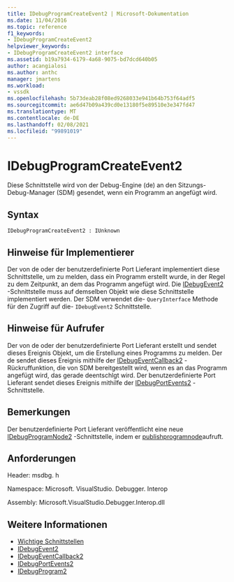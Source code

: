 ```yaml
---
title: IDebugProgramCreateEvent2 | Microsoft-Dokumentation
ms.date: 11/04/2016
ms.topic: reference
f1_keywords:
- IDebugProgramCreateEvent2
helpviewer_keywords:
- IDebugProgramCreateEvent2 interface
ms.assetid: b19a7934-6179-4a68-9075-bd7dcd640b05
author: acangialosi
ms.author: anthc
manager: jmartens
ms.workload:
- vssdk
ms.openlocfilehash: 5b73deab28f08ed9268033e941b64b753f64adf5
ms.sourcegitcommit: ae6d47b09a439cd0e13180f5e89510e3e347fd47
ms.translationtype: MT
ms.contentlocale: de-DE
ms.lasthandoff: 02/08/2021
ms.locfileid: "99891019"
---
```

# <a name="idebugprogramcreateevent2"></a>IDebugProgramCreateEvent2
Diese Schnittstelle wird von der Debug-Engine (de) an den Sitzungs-Debug-Manager (SDM) gesendet, wenn ein Programm an angefügt wird.

## <a name="syntax"></a>Syntax

```
IDebugProgramCreateEvent2 : IUnknown
```

## <a name="notes-for-implementers"></a>Hinweise für Implementierer
 Der von de oder der benutzerdefinierte Port Lieferant implementiert diese Schnittstelle, um zu melden, dass ein Programm erstellt wurde, in der Regel zu dem Zeitpunkt, an dem das Programm angefügt wird. Die [IDebugEvent2](../../../extensibility/debugger/reference/idebugevent2.md) -Schnittstelle muss auf demselben Objekt wie diese Schnittstelle implementiert werden. Der SDM verwendet die- `QueryInterface` Methode für den Zugriff auf die- `IDebugEvent2` Schnittstelle.

## <a name="notes-for-callers"></a>Hinweise für Aufrufer
 Der von de oder der benutzerdefinierte Port Lieferant erstellt und sendet dieses Ereignis Objekt, um die Erstellung eines Programms zu melden. Der de sendet dieses Ereignis mithilfe der [IDebugEventCallback2](../../../extensibility/debugger/reference/idebugeventcallback2.md) -Rückruffunktion, die von SDM bereitgestellt wird, wenn es an das Programm angefügt wird, das gerade deentschlgt wird. Der benutzerdefinierte Port Lieferant sendet dieses Ereignis mithilfe der [IDebugPortEvents2](../../../extensibility/debugger/reference/idebugportevents2.md) -Schnittstelle.

## <a name="remarks"></a>Bemerkungen
 Der benutzerdefinierte Port Lieferant veröffentlicht eine neue [IDebugProgramNode2](../../../extensibility/debugger/reference/idebugprogramnode2.md) -Schnittstelle, indem er [publishprogramnode](../../../extensibility/debugger/reference/idebugprogrampublisher2-publishprogramnode.md)aufruft.

## <a name="requirements"></a>Anforderungen
 Header: msdbg. h

 Namespace: Microsoft. VisualStudio. Debugger. Interop

 Assembly: Microsoft.VisualStudio.Debugger.Interop.dll

## <a name="see-also"></a>Weitere Informationen
- [Wichtige Schnittstellen](../../../extensibility/debugger/reference/core-interfaces.md)
- [IDebugEvent2](../../../extensibility/debugger/reference/idebugevent2.md)
- [IDebugEventCallback2](../../../extensibility/debugger/reference/idebugeventcallback2.md)
- [IDebugPortEvents2](../../../extensibility/debugger/reference/idebugportevents2.md)
- [IDebugProgram2](../../../extensibility/debugger/reference/idebugprogram2.md)
